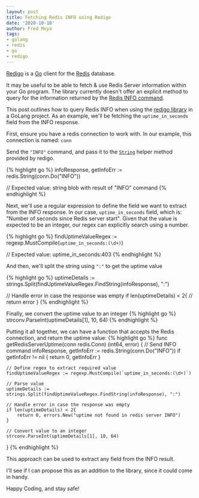 ```yaml
---
layout: post
title: Fetching Redis INFO using Redigo
date: '2020-10-18'
author: Fred Muya
tags:
- golang
- redis
- go
- redigo
---
```


[Redigo](https://github.com/gomodule/redigo) is a [Go](https://go.dev/) client for the [Redis](https://redis.io/) database.

It may be useful to be able to fetch & use Redis Server information within your Go program. The library currently doesn't offer an explicit method to query for the information returned by the [Redis INFO command](https://redis.io/commands/info).

This post outlines how to query Redis INFO when using the [redigo library](https://github.com/gomodule/redigo) in a GoLang project. As an example, we'll be fetching the `uptime_in_seconds` field from the INFO response.

First, ensure you have a redis connection to work with. In our example, this connection is named: `conn`

Send the `"INFO"` command, and pass it to the [`String`](https://godoc.org/github.com/gomodule/redigo/redis#hdr-Reply_Helpers) helper method provided by redigo.

{% highlight go %}
infoResponse, getInfoErr := redis.String(conn.Do("INFO"))

// Expected value: string blob with result of "INFO" command
{% endhighlight %}

Next, we'll use a regular expression to define the field we want to extract from the INFO response. In our case, `uptime_in_seconds` field, which is: "Number of seconds since Redis server start". Given that the value is expected to be an integer, our regex can explicitly search using a number.

{% highlight go %}
findUptimeValueRegex := regexp.MustCompile(`uptime_in_seconds:(\d+)`)

// Expected value: uptime_in_seconds:403
{% endhighlight %}

And then, we'll split the string using `":"` to get the uptime value

{% highlight go %}
uptimeDetails := strings.Split(findUptimeValueRegex.FindString(infoResponse), ":")

// Handle error in case the response was empty
if len(uptimeDetails) < 2{
    // return error
}
{% endhighlight %}

Finally, we convert the uptime value to an integer
{% highlight go %}
strconv.ParseInt(uptimeDetails[1], 10, 64)
{% endhighlight %}

Putting it all together, we can have a function that accepts the Redis connection, and return the uptime value:
{% highlight go %}
func getRedisServerUptime(conn redis.Conn) (int64, error) {
    // Send INFO command
    infoResponse, getInfoErr := redis.String(conn.Do("INFO"))
    if getInfoErr != nil {
        return 0, getInfoErr
    }

    // Define regex to extract required value
    findUptimeValueRegex := regexp.MustCompile(`uptime_in_seconds:(\d+)`)

    // Parse value
    uptimeDetails := strings.Split(findUptimeValueRegex.FindString(infoResponse), ":")

    // Handle error in case the response was empty
    if len(uptimeDetails) < 2{
        return 0, errors.New("uptime not found in redis server INFO")
    }

    // Convert value to an integer
    strconv.ParseInt(uptimeDetails[1], 10, 64)
}
{% endhighlight %}

This approach can be used to extract any field from the INFO result.


I'll see if I can propose this as an addition to the library, since it could come in handy.

Happy Coding, and stay safe!


